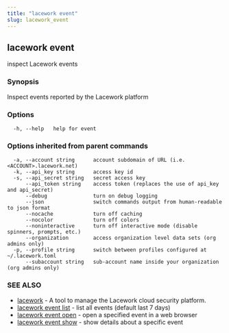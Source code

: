 ```yaml
---
title: "lacework event"
slug: lacework_event
---
```


## lacework event

inspect Lacework events

### Synopsis

Inspect events reported by the Lacework platform

### Options

```
  -h, --help   help for event
```

### Options inherited from parent commands

```
  -a, --account string      account subdomain of URL (i.e. <ACCOUNT>.lacework.net)
  -k, --api_key string      access key id
  -s, --api_secret string   secret access key
      --api_token string    access token (replaces the use of api_key and api_secret)
      --debug               turn on debug logging
      --json                switch commands output from human-readable to json format
      --nocache             turn off caching
      --nocolor             turn off colors
      --noninteractive      turn off interactive mode (disable spinners, prompts, etc.)
      --organization        access organization level data sets (org admins only)
  -p, --profile string      switch between profiles configured at ~/.lacework.toml
      --subaccount string   sub-account name inside your organization (org admins only)
```

### SEE ALSO

* [lacework](/cli/commands/lacework/)	 - A tool to manage the Lacework cloud security platform.
* [lacework event list](/cli/commands/lacework_event_list/)	 - list all events (default last 7 days)
* [lacework event open](/cli/commands/lacework_event_open/)	 - open a specified event in a web browser
* [lacework event show](/cli/commands/lacework_event_show/)	 - show details about a specific event

